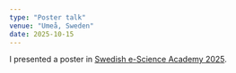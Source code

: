 ```yaml
---
type: "Poster talk"
venue: "Umeå, Sweden"
date: 2025-10-15
---
```


I presented a poster in [Swedish e-Science Academy 2025](https://www.essenceofescience.se/w/es/en/calendar/archive/2025-10-15-swedish-e-science-academy-2025).
